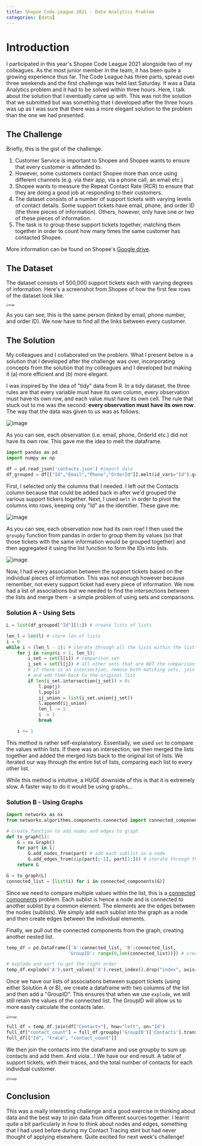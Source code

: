 ```yaml
---
title: Shopee Code League 2021 - Data Analytics Problem
categories: [data]
---
```


# Introduction

I participated in this year's Shopee Code League 2021 alongside two of my colleagues. As the most junior member in the team, it has been quite a growing experience thus far. The Code League has three parts, spread over three weekends and the first challenge was held last Saturday. It was a Data Analytics problem and it had to be solved within three hours. Here, I talk about the solution that I eventually came up with. This was not the solution that we submitted but was something that I developed after the three hours was up as I was sure that there was a more elegant solution to the problem than the one we had presented. 

## The Challenge

Briefly, this is the gist of the challenge. 

1. Customer Service is important to Shopee and Shopee wants to ensure that every customer is attended to. 
2. However, some customers contact Shopee more than once using different channels (e.g. via their app, via a phone call, an email etc.) 
3. Shopee wants to measure the Repeat Contact Rate (RCR) to ensure that they are doing a good job at responding to their customers. 
4. The dataset consists of a number of support tickets with varying levels of contact details. Some support tickets have email, phone, and order ID (the three pieces of information). Others, however, only have one or two of these pieces of information. 
5. The task is to group these support tickets together, matching them together in order to count how many times the same customer has contacted Shopee. 

More information can be found on Shopee's [Google drive](https://drive.google.com/drive/folders/1tyVuCTqrsTW8P_6zZ6XYBEO_kMTy_Emg). 

## The Dataset

The dataset consists of 500,000 support tickets each with varying degrees of information. Here's a screenshot from Shopee of how the first few rows of the dataset look like. 

<img src="https://user-images.githubusercontent.com/68678549/110599609-02762a80-81be-11eb-891d-acaaa3117c51.png" alt="image" style="zoom:40%;" />

As you can see, this is the same person (linked by email, phone number, and order ID). We now have to find all the links between every customer. 

## The Solution

My colleagues and I collaborated on the problem. What I present below is a solution that I developed after the challenge was over, incorporating concepts from the solution that my colleagues and I developed but making it (a) more efficient and (b) more elegant. 

I was inspired by the idea of "tidy" data from R. In a tidy dataset, the three rules are that every variable must have its own column, every observation must have its own row, and each value must have its own cell. The rule that stuck out to me was the second: **every observation must have its own row**. The way that the data was given to us was as follows:

![image](https://user-images.githubusercontent.com/68678549/110600185-9e079b00-81be-11eb-9d01-fa235d80a71d.png)

As you can see, each observation (i.e. email, phone, OrderId etc.) did not have its own row. This gave me the idea to melt the dataframe. 

```python
import pandas as pd
import numpy as np

df = pd.read_json('contacts.json') #import data
df_grouped = df[["Id","Email","Phone","OrderId"]].melt(id_vars="Id").groupby("value").agg(lambda x: list(x))
```

First, I selected only the columns that I needed. I left out the Contacts column because that could be added back in after we'd grouped the various support tickers together. Next, I used `melt` in order to pivot the columns into rows, keeping only "Id" as the identifier. These gave me:

![image](https://user-images.githubusercontent.com/68678549/110600617-179f8900-81bf-11eb-9240-05e7b3afd13a.png)

As you can see, each observation now had its own row! I then used the `groupby` function from pandas in order to group them by values (so that those tickets with the same information would be grouped together) and then aggregated it using the list function to form the IDs into lists. 

![image](https://user-images.githubusercontent.com/68678549/110601023-7e24a700-81bf-11eb-97b3-816f59825d34.png)

Now, I had every association between the support tickets based on the individual pieces of information. This was not enough however because remember, not every support ticket had every piece of information. We now had a list of associations but we needed to find the intersections between the lists and merge them - a simple problem of using sets and comparisons. 

### Solution A - Using Sets

```python
L = list(df_grouped["Id"][1:]) # create lists of lists

len_l = len(l) # store len of lists 
i = 0
while i < (len_l - 1): # iterate through all the lists within the list
    for j in range(i + 1, len_l):
        i_set = set(l[i]) # comparison set
        j_set = set(l[j]) # all other sets that are NOT the comparison set
        # if there is an intersection, remove both matching sets, join them together
        # and add them back to the original list
        if len(i_set.intersection(j_set)) > 0: 
            l.pop(j)
            l.pop(i)
            ij_union = list(i_set.union(j_set))
            l.append(ij_union)
            len_l -= 1
            i -= 1
            break

    i += 1
```

This method is rather self-explanatory. Essentially, we used `set` to compare the values within lists. If there was an intersection, we then merged the lists together and added the merged lists back to the original list of lists. We iterated our way through the entire list of lists, comparing each list to every other list. 

While this method is intuitive, a HUGE downside of this is that it is extremely slow. A faster way to do it would be using graphs... 

### Solution B - Using Graphs

```python
import networkx as nx
from networkx.algorithms.components.connected import connected_components

# create function to add nodes and edges to graph
def to_graph(l):
    G = nx.Graph()
    for part in l:
        G.add_nodes_from(part) # add each sublist as a node
        G.add_edges_from(zip(part[:-1], part[1:])) # iterate through the elements within the sublists using zip and add them as edges
    return G

G = to_graph(L)
connected_list = [list(i) for i in connected_components(G)]
```

Since we need to compare multiple values within the list, this is a [connected components](https://en.wikipedia.org/wiki/Component_(graph_theory)) problem. Each sublist is hence a node and is connected to another sublist by a common element. The elements are the edges between the nodes (sublists). We simply add each sublist into the graph as a node and then create edges between the individual elements. 

Finally, we pull out the connected components from the graph, creating another nested list. 

```python
temp_df = pd.DataFrame({'A':connected_list, 'B':connected_list,
                       'GroupID': range(0,len(connected_list))}) # create three columns

# explode and sort to get the right order
temp_df.explode('A').sort_values('A').reset_index().drop("index", axis=1).rename(columns={"A":"Id", "B":"trace"}) 
```

Once we have our lists of associations between support tickets (using either Solution A or B), we create a dataframe with two columns of the list and then add a "GroupID". This ensures that when we use `explode`, we will still retain the values of the connected list. The GroupID will allow us to more easily calculate the contacts later. 

<img src="https://user-images.githubusercontent.com/68678549/110635320-ec7c6000-81e5-11eb-9da8-dccb5944ba89.png" alt="image" style="zoom:50%;" />

```python
full_df = temp_df.join(df["Contacts"], how="left", on="Id")
full_df["contact_count"] = full_df.groupby('GroupID')['Contacts'].transform(sum)
full_df[["Id", "trace", "contact_count"]]
```

We then join the contacts into the dataframe and use groupby to sum up contacts and add them. And viola...! We have our end result. A table of support tickets, with their traces, and the total number of contacts for each individual customer. 

<img src="https://user-images.githubusercontent.com/68678549/110635622-40874480-81e6-11eb-9e61-1777b409cfe4.png" alt="image" style="zoom:50%;" />

## Conclusion

This was a really interesting challenge and a good exercise in thinking about data and the best way to join data from different sources together. I learnt quite a bit particularly in how to think about nodes and edges, something that I had used before during my Contact Tracing stint but had never thought of applying elsewhere. Quite excited for next week's challenge!